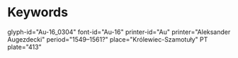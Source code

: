 # Keywords
glyph-id="Au-16_0304"
font-id="Au-16"
printer-id="Au"
printer="Aleksander Augezdecki"
period="1549–1561?"
place="Królewiec-Szamotuły"
PT plate="413"
